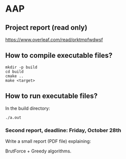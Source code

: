 # AAP

## Project report (read only)

<https://www.overleaf.com/read/prktmpfwdwsf>

## How to compile executable files?

```shell
mkdir -p build
cd build
cmake ..
make <target>
```

## How to run executable files?

In the build directory:

```shell
./a.out
```

### Second report, **deadline: Friday, October 28th**

Write a small report (PDF file) explaining:

BrutForce + Greedy algorithms.
